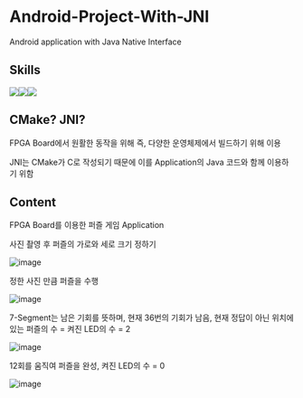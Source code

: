 # Android-Project-With-JNI
Android application with Java Native Interface

## Skills

<img src="https://img.shields.io/badge/Java-F9AB00?style=for-the-badge&logo=Java&logoColor=white"><img src="https://img.shields.io/badge/Android-3DDC84?style=for-the-badge&logo=Android&logoColor=white"><img src="https://img.shields.io/badge/CMake-064F8C?style=for-the-badge&logo=CMake&logoColor=white">

## CMake? JNI?

FPGA Board에서 원활한 동작을 위해 즉, 다양한 운영체제에서 빌드하기 위해 이용

JNI는 CMake가 C로 작성되기 때문에 이를 Application의 Java 코드와 함께 이용하기 위함

## Content

FPGA Board를 이용한 퍼즐 게임 Application

사진 촬영 후 퍼즐의 가로와 세로 크기 정하기

![image](https://user-images.githubusercontent.com/78264248/196934469-1a56d3e3-26e1-4b8b-819a-fcad7ba9d7c6.png)

정한 사진 만큼 퍼즐을 수행

![image](https://user-images.githubusercontent.com/78264248/196934583-a06aebef-2945-41ab-8840-4f4ecc66f3fd.png)

7-Segment는 남은 기회를 뜻하며, 현재 36번의 기회가 남음, 현재 정답이 아닌 위치에 있는 퍼즐의 수 = 켜진 LED의 수 = 2

![image](https://user-images.githubusercontent.com/78264248/196934668-94161b3f-76f1-49bb-b936-b152691dcc73.png)

12회를 움직여 퍼즐을 완성, 켜진 LED의 수 = 0

![image](https://user-images.githubusercontent.com/78264248/196934758-e6761aa5-2506-4139-88c3-ee3f0317b704.png)
